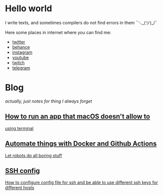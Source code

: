 # Hello world

I write texts, and sometimes compilers do not find errors in them ¯＼\_(ツ)_/¯

Here some places in internet where you can find me:
- [twitter](https://twitter.com/dmitrytabakerov)
- [behance](https://www.behance.net/azazeo)
- [instagram](https://instagram.com/azazeo.design)
- [youtube](https://www.youtube.com/c/AzazeoAinamart)
- [twitch](https://twitch.tv/tabakerov)
- [telegram](https://t.me/azazeodesign)


# Blog
*actually, just notes for thing I always forget*

## [How to run an app that macOS doesn't allow to](/blog/escape-macos-quarantine)
[using terminal](/blog/escape-macos-quarantine)

## [Automate things with Docker and Github Actions](/blog/automate_with_docker_and_github_actions)
[Let robots do all boring stuff](/blog/automate_with_docker_and_github_actions)

## [SSH config](/blog/ssh-config)
[How to configure config file for ssh and be able to use different ssh keys for different hosts](/blog/ssh-config)